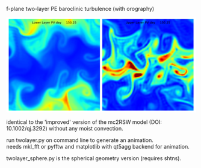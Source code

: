 f-plane two-layer PE baroclinic turbulence (with orography)

![Two-layer Primitive Equation f-plane turbulence](twolayerpe.png?raw=true "Two-Layer PE Turbulence")

identical to the 'improved' version of the mc2RSW model (DOI: 10.1002/qj.3292)
without any moist convection.

run twolayer.py on command line to generate an animation.  
needs mkl_fft or pyfftw and matplotlib with qt5agg backend for animation.
 
twolayer_sphere.py is the spherical geometry version (requires shtns).
